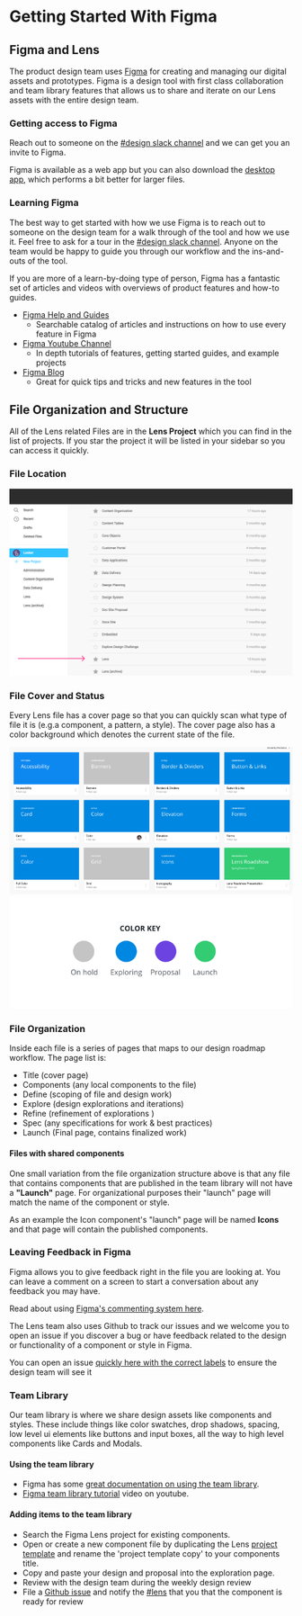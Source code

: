 # Getting Started With Figma


## Figma and Lens

The product design team uses [Figma](https://www.figma.com/) for creating and managing our digital assets and prototypes. Figma is a design tool with first class collaboration and team library features that allows us to share and iterate on our Lens assets with the entire design team.

### Getting access to Figma

Reach out to someone on the [#design slack channel](https://looker.slack.com/messages/C45GCJ410) and we can get you an invite to Figma.

Figma is available as a web app but you can also download the [desktop app](https://www.figma.com/downloads/), which performs a bit better for larger files.

### Learning Figma

The best way to get started with how we use Figma is to reach out to someone on the design team for a walk through of the tool and how we use it. Feel free to ask for a tour in the  [#design slack channel](https://looker.slack.com/messages/C45GCJ410). Anyone on the team would be happy to guide you through our workflow and the ins-and-outs of the tool.

If you are more of a learn-by-doing type of person, Figma has a fantastic set of articles and videos with overviews of product features and how-to guides.

- [Figma Help and Guides](https://help.figma.com/)
    -  Searchable catalog of articles and instructions on how to use every feature in Figma
- [Figma Youtube Channel](https://www.youtube.com/channel/UCQsVmhSa4X-G3lHlUtejzLA)
  - In depth tutorials of features, getting started guides, and example projects
- [Figma Blog](https://blog.figma.com/product/home)
  - Great for quick tips and tricks and new features in the tool

## File Organization and Structure
All of the Lens related Files are in the **Lens Project** which you can find in the list of projects. If you star the project it will be listed in your sidebar so you can access it quickly.

### File Location

![Fimga Project List](/static/img/fimga_shots/figma-1.png)

### File Cover and Status

Every Lens file has a cover page so that you can quickly scan what type of file it is (e.g.a component, a pattern, a style). The cover page also has a color background which denotes the current state of the file.

![Lens Color key](/static/img/fimga_shots/files.png)
![Lens Color key](/static/img/fimga_shots/color-key.png)

### File Organization

Inside each file is a series of pages that maps to our design roadmap workflow. The page list is:
- Title (cover page)
- Components (any local components to the file)
- Define (scoping of file and design work)
- Explore (design explorations and iterations)
- Refine (refinement of explorations )
- Spec (any specifications for work & best practices)
- Launch (Final page, contains finalized work)

#### Files with shared components

One small variation from the file organization structure above is that any file that contains components that are published in the team library will not have a **"Launch"** page. For organizational purposes their "launch" page will match the name of the component or style.

As an example the Icon component's "launch" page will be named **Icons** and that page will contain the published components.

### Leaving Feedback in Figma
Figma allows you to give feedback right in the file you are looking at. You can leave a comment on a screen to start a conversation about any feedback you may have.

Read about using [Figma's commenting system here](https://help.figma.com/editor/1322329-toolbar/comments).

The Lens team also uses Github to track our issues and we welcome you to open an issue if you discover a bug or have feedback related to the design or functionality of a component or style in Figma.

You can open an issue [quickly here with the correct labels](https://github.com/looker/relens/issues/new?title=Design+Feedback&labels=design,figma) to ensure the design team will see it

### Team Library

Our team library is where we share design assets like components and styles. These include things like color swatches, drop shadows, spacing, low level ui elements like buttons and input boxes, all the way to high level components like Cards and Modals.

#### Using the team library

- Figma has some [great documentation on using the team library](https://help.figma.com/editor/team-library).
- [Figma team library tutorial](https://www.youtube.com/watch?v=PgRUEyw9xpo) video on youtube.

#### Adding items to the team library

- Search the Figma Lens project for existing components.
- Open or create a new component file by duplicating the Lens [project template](https://www.figma.com/file/aLKZ8fP9X3q0iLj8jknTy9iC/Project-Template) and rename the 'project template copy' to your components title.
- Copy and paste your design and proposal into the exploration page.
- Review with the design team during the weekly design review
- File a [Github issue](https://github.com/looker/relens/issues/new?title=Design+Feedback&labels=design,figma) and notify the [#lens](https://looker.slack.com/messages/C9NHFLY0G) that you that the component is ready for review

